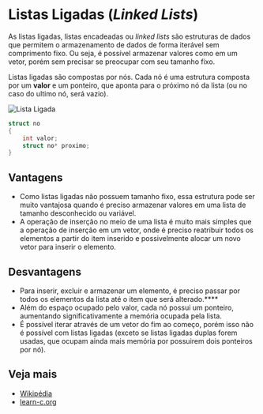 # Listas Ligadas (_Linked Lists_)

As listas ligadas, listas encadeadas ou _linked lists_ são estruturas de dados que permitem o armazenamento de dados de forma iterável sem comprimento fixo. Ou seja, é possível armazenar valores como em um vetor, porém sem precisar se preocupar com seu tamanho fixo.

Listas ligadas são compostas por nós. Cada nó é uma estrutura composta por um **valor** e um ponteiro, que aponta para o próximo nó da lista (ou no caso do ultimo nó, será vazio).

![Lista Ligada](https://upload.wikimedia.org/wikipedia/commons/thumb/6/6d/Singly-linked-list.svg/408px-Singly-linked-list.svg.png)

```c
struct no
{
    int valor;
    struct no* proximo;
}
```

## Vantagens

- Como listas ligadas não possuem tamanho fixo, essa estrutura pode ser muito vantajosa quando é preciso armazenar valores em uma lista de tamanho desconhecido ou variável.
- A operação de inserção no meio de uma lista é muito mais simples que a operação de inserção em um vetor, onde é preciso reatribuir todos os elementos a partir do item inserido e possivelmente alocar um novo vetor para inserir o elemento.

## Desvantagens

- Para inserir, excluir e armazenar um elemento, é preciso passar por todos os elementos da lista até o item que será alterado.****
- Além do espaço ocupado pelo valor, cada nó possui um ponteiro, aumentando significativamente a memória ocupada pela lista.
- É possível iterar através de um vetor do fim ao começo, porém isso não é possível com listas ligadas (exceto se listas ligadas duplas forem usadas, que ocupam ainda mais memória por possuirem dois ponteiros por nó).

## Veja mais

- [Wikipédia](https://pt.wikipedia.org/wiki/Lista_ligada)
- [learn-c.org](https://www.learn-c.org/en/Linked_lists)
